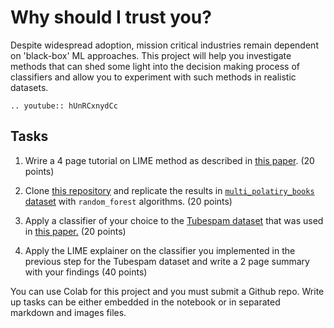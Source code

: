 #  Why should I trust you?

Despite widespread adoption, mission critical industries remain dependent on 'black-box' ML approaches. This project will help you investigate methods that can shed some light into the decision making process of classifiers and allow you to experiment with such methods in realistic datasets. 

```{eval_rst}
.. youtube:: hUnRCxnydCc
```

## Tasks

1. Wrire a 4 page tutorial on LIME method as described in [this paper](https://arxiv.org/abs/1602.04938). (20 points)

2. Clone [this repository](https://github.com/marcotcr/lime) and replicate the results in [`multi_polatiry_books` dataset](https://www.cs.jhu.edu/~mdredze/datasets/sentiment/) with `random_forest` algorithms.  (20 points)

3. Apply a classifier of your choice to the [Tubespam dataset](https://archive.ics.uci.edu/ml/datasets/YouTube+Spam+Collection) that was used in [this paper.](http://www.dt.fee.unicamp.br/~tiago/papers/TCA_ICMLA15.pdf) (20 points)

4. Apply the LIME explainer on the classifier you implemented in the previous step for the Tubespam dataset and write a 2 page summary with your findings (40 points)

You can use Colab for this project and you must submit a Github repo. Write up tasks can be either embedded in the notebook or in separated markdown and images files.  